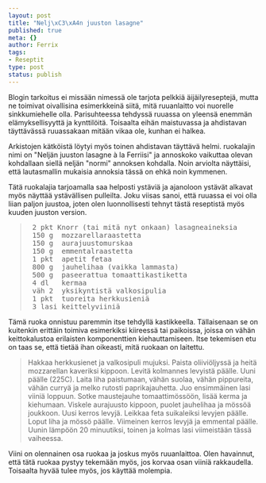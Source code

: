 ```yaml
--- 
layout: post
title: "Nelj\xC3\xA4n juuston lasagne"
published: true
meta: {}
author: Ferrix
tags: 
- Reseptit
type: post
status: publish
---
```

Blogin tarkoitus ei missään nimessä ole tarjota pelkkiä äijäilyreseptejä, mutta ne toimivat oivallisina esimerkkeinä siitä, mitä ruuanlaitto voi nuorelle sinkkumiehelle olla. Parisuhteessa tehdyssä ruuassa on yleensä enemmän elämyksellisyyttä ja kynttilöitä. Toisaalta eihän maistuvassa ja ahdistavan täyttävässä ruuassakaan mitään vikaa ole, kunhan ei halkea.

Arkistojen kätköistä löytyi myös toinen ahdistavan täyttävä helmi. ruokalajin nimi on "Neljän juuston lasagne à la Ferriisi" ja annoskoko vaikuttaa olevan kohdallaan siellä neljän "normi" annoksen kohdalla. Noin arviolta näyttäisi, että lautasmallin mukaisia annoksia tässä on ehkä noin kymmenen.

Tätä ruokalajia tarjoamalla saa helposti ystäviä ja ajanoloon ystävät alkavat myös näyttää ystävällisen pulleilta. Joku viisas sanoi, että ruuassa ei voi olla liian paljon juustoa, joten olen luonnollisesti tehnyt tästä reseptistä myös kuuden juuston version.
<blockquote>
<pre> 2 pkt	Knorr (tai mitä nyt onkaan) lasagneaineksia
 150 g	mozzarellaraastetta
 150 g	aurajuustomurskaa
 150 g	emmentalraastetta
 1 pkt	apetit fetaa
 800 g 	jauhelihaa (vaikka lammasta)
 500 g	paseerattua tomaattikastiketta
 4 dl	kermaa
 väh 2	yksikyntistä valkosipulia
 1 pkt	tuoreita herkkusieniä
 3 lasi	keittelyviiniä
</pre>
</blockquote>
Tämä ruoka onnistuu paremmin itse tehdyllä kastikkeella. Tällaisenaan se on kuitenkin erittäin toimiva esimerkiksi kiireessä tai paikoissa, joissa on vähän keittokalustoa erilaisten komponenttien kiehauttamiseen. Itse tekemisen etu on taas se, että tietää ihan oikeasti, mitä ruokaan on laitettu.
<blockquote>Hakkaa herkkusienet ja valkosipuli mujuksi. Paista oliiviöljyssä ja heitä mozzarellan kaveriksi kippoon. Levitä kolmannes levyistä päälle. Uuni päälle (225C). Laita liha paistumaan, vähän suolaa, vähän pippureita, vähän curryä ja melko rutosti paprikajauhetta. Juo ensimmäinen lasi viiniä loppuun. Sotke maustejauhe tomaattimössöön, lisää kerma ja kiehumaan. Viskele aurajuusto kippoon, puolet jauhelihaa ja mössöä joukkoon. Uusi kerros levyjä. Leikkaa feta suikaleiksi levyjen päälle. Loput liha ja mössö päälle. Viimeinen kerros levyjä ja emmental päälle. Uunin lämpöön 20 minuutiksi, toinen ja kolmas lasi viimeistään tässä vaiheessa.</blockquote>
Viini on olennainen osa ruokaa ja joskus myös ruuanlaittoa. Olen havainnut, että tätä ruokaa pystyy tekemään myös, jos korvaa osan viiniä rakkaudella. Toisaalta hyvää tulee myös, jos käyttää molempia.
